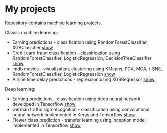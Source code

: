 # My projects
Repository contains machine learning projects.

Classic machine learning:
* Earning predictions - classification using RandomForestClassifier, XGBClassifier [show](earn_predictions.ipynb) 
* Credit card fraud classification - classification using RandomForestClassifier, LogisticRegression, DecisionTreeClassifier [show](credit_card_fraud.ipynb) 
* Imdb movies - visualization, clustering using KMeans, PCA, MCA, t-SNE, RandomForestClassifier, LogisticRegression [show](imdb_movies.ipynb)
* Airline time delay predictions - regression using XGBRegressor [show](airline_delay_predictions.ipynb) 

Deep learning:
* Earning predictions - classification using deep neural network developed in Tensorflow [show](earn_predictions_dnn.ipynb) 
* German traffic sign recognition - classification using convolutional neural network implemented in Keras and Tensorflow [show](traffic_sign_recognition.ipynb) 
* Flower class prediction - transfer learning using Inception model implemented in Tensorflow [show](flowers_transfer_learning.ipynb) 
